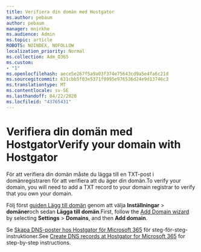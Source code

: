 ```yaml
---
title: Verifiera din domän med Hostgator
ms.author: pebaum
author: pebaum
manager: mnirkhe
ms.audience: Admin
ms.topic: article
ROBOTS: NOINDEX, NOFOLLOW
localization_priority: Normal
ms.collection: Adm_O365
ms.custom:
- "1"
ms.openlocfilehash: aece5e267f5a9a03f374e75643cd9a5e4fa6c21d
ms.sourcegitcommit: 631cbb5f03e5371f0995e976536d24e9d13746c3
ms.translationtype: MT
ms.contentlocale: sv-SE
ms.lasthandoff: 04/22/2020
ms.locfileid: "43765431"
---
```

# <a name="verify-your-domain-with-hostgator"></a><span data-ttu-id="22b74-102">Verifiera din domän med Hostgator</span><span class="sxs-lookup"><span data-stu-id="22b74-102">Verify your domain with Hostgator</span></span>

<span data-ttu-id="22b74-103">För att verifiera din domän måste du lägga till en TXT-post i domänregistraren för att verifiera att du äger din domän.</span><span class="sxs-lookup"><span data-stu-id="22b74-103">To verify your domain, you will need to add a TXT record to your domain registrar to verify that you own your domain.</span></span> 

<span data-ttu-id="22b74-104">Följ först [guiden Lägg till domän](https://portal.office.com/adminportal/home#/Domains) genom att välja **Inställningar** \> **domäner**och sedan **Lägga till domän**.</span><span class="sxs-lookup"><span data-stu-id="22b74-104">First, follow the [Add Domain wizard](https://portal.office.com/adminportal/home#/Domains) by selecting **Settings** \> **Domains**, and then **Add domain**.</span></span>
  
<span data-ttu-id="22b74-105">Se [Skapa DNS-poster hos Hostgator för Microsoft 365](https://docs.microsoft.com/microsoft-365/admin/dns/create-dns-records-at-hostgator) för steg-för-steg-instruktioner.</span><span class="sxs-lookup"><span data-stu-id="22b74-105">See [Create DNS records at Hostgator for Microsoft 365](https://docs.microsoft.com/microsoft-365/admin/dns/create-dns-records-at-hostgator) for step-by-step instructions.</span></span>